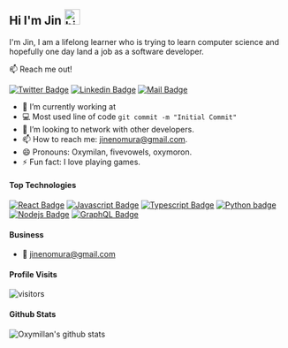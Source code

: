 ## Hi I'm Jin <img src="https://user-images.githubusercontent.com/1303154/88677602-1635ba80-d120-11ea-84d8-d263ba5fc3c0.gif" width="28px" height="28px" alt="hi">

I'm Jin, I am a lifelong learner who is trying to learn computer science and hopefully one day land a job as a software developer.

:mailbox: Reach me out!

[![Twitter Badge](https://img.shields.io/badge/-@Jini_ge-1ca0f1?style=flat&labelColor=1ca0f1&logo=twitter&logoColor=white&link=https://twitter.com/Jini_ge)](https://twitter.com/Jini_ge) [![Linkedin Badge](https://img.shields.io/badge/-Jin-0e76a8?style=flat&labelColor=0e76a8&logo=linkedin&logoColor=white)](https://www.linkedin.com/in/jin-enomura/) [![Mail Badge](https://img.shields.io/badge/-oxymillan-c0392b?style=flat&labelColor=c0392b&logo=gmail&logoColor=white)](mailto:jinenomura@gmail.com)

- 🔭 I’m currently working at <redacted>
- :computer: Most used line of code `git commit -m "Initial Commit"`
- 🤔 I’m looking to network with other developers.
- 📫 How to reach me: jinenomura@gmail.com.
- 😄 Pronouns: Oxymilan, fivevowels, oxymoron.
- ⚡ Fun fact: I love playing games.


#### Top Technologies

<!-- TODO: Make technologies links takes you to repositories -->

[![React Badge](https://img.shields.io/badge/-React-61DBFB?style=for-the-badge&labelColor=black&logo=react&logoColor=61DBFB)](#) [![Javascript Badge](https://img.shields.io/badge/-Javascript-F0DB4F?style=for-the-badge&labelColor=black&logo=javascript&logoColor=F0DB4F)](#) [![Typescript Badge](https://img.shields.io/badge/-Typescript-007acc?style=for-the-badge&labelColor=black&logo=typescript&logoColor=007acc)](#) [![Python badge](https://img.shields.io/badge/-Python-ffa500?style=for-the-badge&labelColor=black&logo=python&logoColor=ffa500)](#) [![Nodejs Badge](https://img.shields.io/badge/-Nodejs-3C873A?style=for-the-badge&labelColor=black&logo=node.js&logoColor=3C873A)](#) [![GraphQL Badge](https://img.shields.io/badge/-GraphQl-e535ab?style=for-the-badge&labelColor=black&logo=node.js&logoColor=e535ab)](#)


#### Business
<!-- :paperclip: [My Resume/CV](https://github.com/oxymillan/oxymillan/blob/master/resumes/resume%20v1.0.pdf) -->
- :email: jinenomura@gmail.com


#### Profile Visits 

![visitors](https://visitor-badge.glitch.me/badge?page_id=oxymillan.oxymillan)

#### Github Stats

![Oxymillan's github stats](https://github-readme-stats.vercel.app/api?username=oxymillan&count_private=true&theme=tokyonight)


